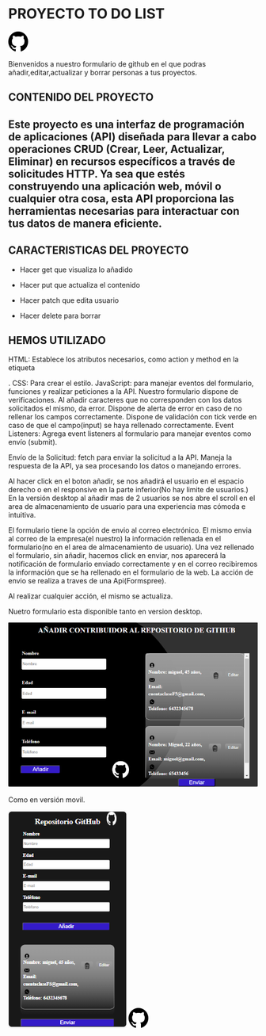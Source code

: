   <h1>PROYECTO TO DO LIST</h1>
 <img src="./public/logogithub.png">

  <p>Bienvenidos a nuestro  formulario  de github en el que podras añadir,editar,actualizar y borrar personas a tus  proyectos.</p>
  
  <h2>CONTENIDO DEL PROYECTO<H2>
  <p> Este proyecto es una interfaz de programación de aplicaciones (API) diseñada para llevar a cabo operaciones CRUD (Crear, Leer, Actualizar, Eliminar) en recursos específicos a través de solicitudes HTTP. Ya sea que estés construyendo una aplicación web, móvil o cualquier otra cosa, esta API proporciona las herramientas necesarias para interactuar con tus datos de manera eficiente.</p>

  
<h2>CARACTERISTICAS DEL PROYECTO</h2>

* <p>Hacer get que visualiza lo añadido </p>
* <p>Hacer put que actualiza el contenido</P>
* <p>Hacer patch que edita usuario </p>
* <p>Hacer delete para borrar</p>

<h2>HEMOS UTILIZADO</h2>
<p>HTML: Establece los atributos necesarios, como action y method en la etiqueta <form>.
CSS: Para crear el estilo.
JavaScript:  para manejar eventos del formulario, funciones  y realizar peticiones a la API. Nuestro formulario dispone de verificaciones. Al añadir caracteres que no corresponden con los datos solicitados el mismo, da error.
Dispone de alerta de error en caso de no rellenar los campos correctamente.
Dispone de validación con tick verde en caso de que el campo(input) se haya rellenado correctamente.
Event Listeners: Agrega event listeners al formulario para manejar eventos como envío (submit).

Envío de la Solicitud: fetch para enviar la solicitud a la API. Maneja la respuesta de la API, ya sea procesando los datos o manejando errores.</p>

Al hacer click en el boton añadir, se nos añadirá el usuario en el espacio derecho o en el responsive en la parte inferior(No hay limite de usuarios.) En la versión desktop al añadir mas de 2 usuarios se nos abre el scroll en el area de almacenamiento de usuario para una experiencia mas cómoda e intuitiva.

El formulario tiene la opción de envio al correo electrónico. El mismo envia al correo de la empresa(el nuestro) la información rellenada en el formulario(no en el area de almacenamiento de usuario). Una vez rellenado el formulario, sin añadir, hacemos click en enviar, nos aparecerá la notificación de formulario enviado correctamente y en el correo recibiremos la información que se ha rellenado en el formulario de la web. La acción de envio se realiza a traves de una Api(Formspree).

Al realizar cualquier acción, el mismo se actualiza.

Nuetro formulario esta disponible tanto en version desktop. 


<img src="./public/desktop.png">


Como en versión movil.

<img src="./public/movil.png">


<img src="./public/logogithub.png">